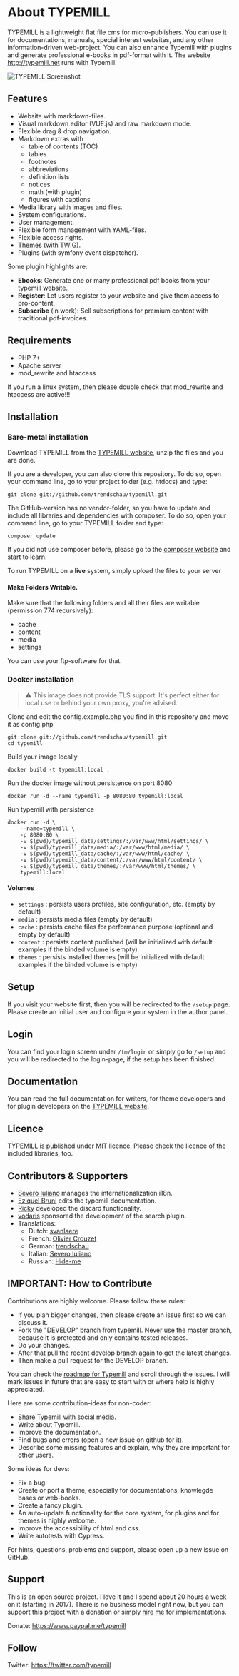 # About TYPEMILL

TYPEMILL is a lightweight flat file cms for micro-publishers. You can use it for documentations, manuals, special interest websites, and any other information-driven web-project. You can also enhance Typemill with plugins and generate professional e-books in pdf-format with it. The website http://typemill.net runs with Typemill.

![TYPEMILL Screenshot](https://typemill.net/media/tm-demo.gif)

## Features

* Website with markdown-files.
* Visual markdown editor (VUE.js) and raw markdown mode.
* Flexible drag & drop navigation.
* Markdown extras with
  * table of contents (TOC)
  * tables
  * footnotes
  * abbreviations
  * definition lists
  * notices
  * math (with plugin)
  * figures with captions
* Media library with images and files.
* System configurations.
* User management.
* Flexible form management with YAML-files.
* Flexible access rights.
* Themes (with TWIG).
* Plugins (with symfony event dispatcher).

Some plugin highlights are:

* **Ebooks**: Generate one or many professional pdf books from your typemill website.
* **Register**: Let users register to your website and give them access to pro-content.
* **Subscribe** (in work): Sell subscriptions for premium content with traditional pdf-invoices.

## Requirements

* PHP 7+
* Apache server
* mod_rewrite and htaccess

If you run a linux system, then please double check that mod_rewrite and htaccess are active!!!

## Installation
### Bare-metal installation

Download TYPEMILL from the [TYPEMILL website](http://typemill.net), unzip the files and you are done.

If you are a developer, you can also clone this repository. To do so, open your command line, go to your project folder (e.g. htdocs) and type:

    git clone git://github.com/trendschau/typemill.git

The GitHub-version has no vendor-folder, so you have to update and include all libraries and dependencies with composer. To do so, open your command line, go to your TYPEMILL folder and type:

    composer update

If you did not use composer before, please go to the [composer website](http://getcomposer.org) and start to learn.

To run TYPEMILL on a **live** system, simply upload the files to your server

#### Make Folders Writable.

Make sure that the following folders and all their files are writable (permission 774 recursively):

* cache
* content
* media
* settings

You can use your ftp-software for that.

### Docker installation
> :warning: This image does not provide TLS support. It's perfect either for local use or behind your own proxy, you're advised.

Clone and edit the config.example.php you find in this repository and move it as config.php
```
git clone git://github.com/trendschau/typemill.git
cd typemill
```

Build your image locally
```
docker build -t typemill:local .
```

Run the docker image without persistence on port 8080
```
docker run -d --name typemill -p 8080:80 typemill:local
```

Run typemill with persistence
```
docker run -d \
    --name=typemill \
    -p 8080:80 \
    -v $(pwd)/typemill_data/settings/:/var/www/html/settings/ \
    -v $(pwd)/typemill_data/media/:/var/www/html/media/ \
    -v $(pwd)/typemill_data/cache/:/var/www/html/cache/ \
    -v $(pwd)/typemill_data/content/:/var/www/html/content/ \
    -v $(pwd)/typemill_data/themes/:/var/www/html/themes/ \
    typemill:local
```

#### Volumes

- `settings` : persists users profiles, site configuration, etc. (empty by default)
- `media` : persists media files (empty by default)
- `cache` : persists cache files for performance purpose (optional and empty by default)
- `content` : persists content published (will be initialized with default examples if the binded volume is empty)
- `themes` : persists installed themes (will be initialized with default examples if the binded volume is empty)


## Setup

If you visit your website first, then you will be redirected to the `/setup` page. Please create an initial user and configure your system in the author panel. 

## Login

You can find your login screen under `/tm/login` or simply go to `/setup` and you will be redirected to the login-page, if the setup has been finished. 

## Documentation

You can read the full documentation for writers, for theme developers and for plugin developers on the [TYPEMILL website](http://typemill.net).

## Licence

TYPEMILL is published under MIT licence. Please check the licence of the included libraries, too.

## Contributors & Supporters

* [Severo Iuliano](https://github.com/iusvar) manages the internationalization i18n.
* [Eziquel Bruni](https://github.com/EzequielBruni) edits the typemill documentation.
* [Ricky](https://github.com/rbertram90) developed the discard functionality.
* [vodaris](https://www.vodaris.de) sponsored the development of the search plugin.
* Translations: 
  * Dutch: [svanlaere](https://github.com/svanlaere)
  * French: [Olivier Crouzet](https://github.com/oliviercrouzet)
  * German: [trendschau](https://github.com/trendschau)
  * Italian: [Severo Iuliano](https://github.com/iusvar)
  * Russian: [Hide-me](https://github.com/hide-me)

## IMPORTANT: How to Contribute

Contributions are highly welcome. Please follow these rules:

* If you plan bigger changes, then please create an issue first so we can discuss it.
* Fork the "DEVELOP" branch from typemill. Never use the master branch, because it is protected and only contains tested releases.
* Do your changes.
* After that pull the recent develop branch again to get the latest changes. 
* Then make a pull request for the DEVELOP branch.

You can check the [roadmap for Typemill](https://github.com/typemill/typemill/issues/35) and scroll through the issues. I will mark issues in future that are easy to start with or where help is highly appreciated.

Here are some contribution-ideas for non-coder:

* Share Typemill with social media.
* Write about Typemill.
* Improve the documentation.
* Find bugs and errors (open a new issue on github for it).
* Describe some missing features and explain, why they are important for other users.

Some ideas for devs:

* Fix a bug.
* Create or port a theme, especially for documentations, knowlegde bases or web-books.
* Create a fancy plugin.
* An auto-update functionality for the core system, for plugins and for themes is highly welcome.
* Improve the accessibility of html and css.
* Write autotests with Cypress.

For hints, questions, problems and support, please open up a new issue on GitHub.

## Support

This is an open source project. I love it and I spend about 20 hours a week on it (starting in 2017). There is no business model right now, but you can support this project with a donation or simply [hire me](https://trendschau.net) for implementations.

Donate: https://www.paypal.me/typemill

## Follow

Twitter: https://twitter.com/typemill